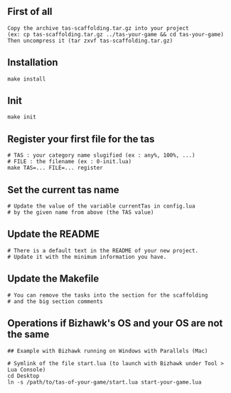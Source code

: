 ## First of all

    Copy the archive tas-scaffolding.tar.gz into your project
    (ex: cp tas-scaffolding.tar.gz ../tas-your-game && cd tas-your-game)
    Then uncompress it (tar zxvf tas-scaffolding.tar.gz) 

## Installation

    make install

## Init

    make init

## Register your first file for the tas

    # TAS : your category name slugified (ex : any%, 100%, ...)
    # FILE : the filename (ex : 0-init.lua)
    make TAS=... FILE=... register

## Set the current tas name

    # Update the value of the variable currentTas in config.lua
    # by the given name from above (the TAS value)

## Update the README

    # There is a default text in the README of your new project.
    # Update it with the minimum information you have. 

## Update the Makefile

    # You can remove the tasks into the section for the scaffolding
    # and the big section comments

## Operations if Bizhawk's OS and your OS are not the same

    ## Example with Bizhawk running on Windows with Parallels (Mac)
    
    # Symlink of the file start.lua (to launch with Bizhawk under Tool > Lua Console)
    cd Desktop 
    ln -s /path/to/tas-of-your-game/start.lua start-your-game.lua
